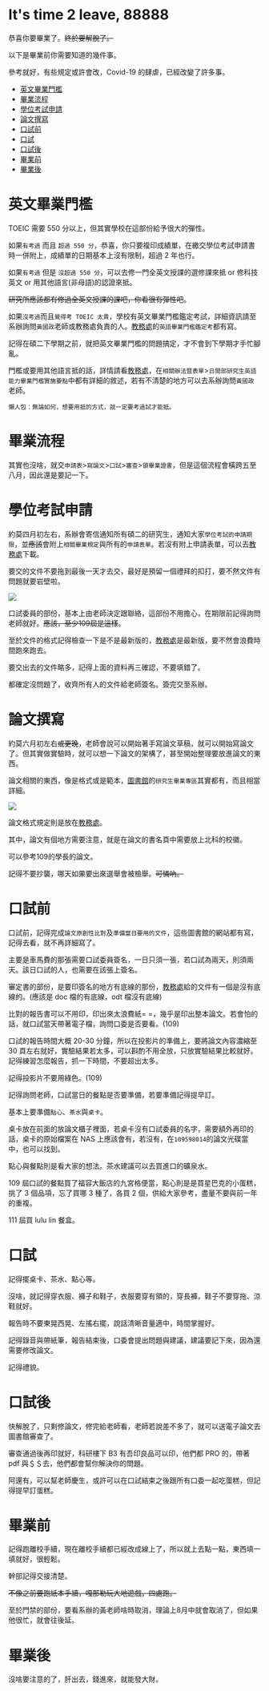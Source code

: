# It's time 2 leave, 88888

恭喜你要畢業了。~~終於要解脫了。~~

以下是畢業前你需要知道的幾件事。

參考就好，有些規定或許會改，Covid-19 的肆虐，已經改變了許多事。

+ [英文畢業門檻](#英文畢業門檻)
+ [畢業流程](#畢業流程)
+ [學位考試申請](#學位考試申請)
+ [論文撰寫](#論文撰寫)
+ [口試前](#口試前)
+ [口試](#口試)
+ [口試後](#口試後)
+ [畢業前](#畢業前)
+ [畢業後](#畢業後)

# 英文畢業門檻

TOEIC 需要 550 分以上，但其實學校在這部份給予很大的彈性。

如果`有考過` 而且 `超過 550 分`，恭喜，你只要複印成績單，在繳交學位考試申請書時一併附上，成績單的日期基本上沒有限制，超過 2 年也行。

如果`有考過` 但是 `沒超過 550 分`，可以去修一門全英文授課的選修課來抵 or 修科技英文 or 用其他語言(非母語)的認證來抵。

~~研究所應該都有修過全英文授課的課吧，你看很有彈性吧~~。

如果`沒考過`而且`覺得考 TOEIC 太貴`，學校有英文畢業門檻鑑定考試，詳細資訊請至系辦詢問`黃國政`老師或教務處負責的人。[教務處](https://oaa.ntut.edu.tw/p/412-1008-12877.php?Lang=zh-tw)的`英語畢業門檻鑑定考`都有寫。

記得在碩二下學期之前，就把英文畢業門檻的問題搞定，才不會到下學期才手忙腳亂。

門檻或要用其他語言抵的話，詳情請看[教務處](https://oaa.ntut.edu.tw/p/412-1008-12615.php)，在`相關辦法暨表單`>`日間部研究生英語能力畢業門檻實施要點`中都有詳細的敘述，若有不清楚的地方可以去系辦詢問`黃國政`老師。

`懶人包：無論如何，想要用抵的方式，就一定要考過試才能抵。`

# 畢業流程

其實也沒啥，就交`申請表`>`寫論文`>`口試`>`審查`>`領畢業證書`，但是這個流程會橫跨五至八月，因此還是要記一下。

# 學位考試申請

約莫四月初左右，系辦會寄信通知所有碩二的研究生，通知大家`學位考試的申請期限`，並~~應該~~會附上`相關畢業規定`與所有的`申請表單`。若沒有附上申請表單，可以去[教務處](https://oaa.ntut.edu.tw/p/412-1008-12839.php?Lang=zh-tw)下載。

要交的文件不要拖到最後一天才去交，最好是預留一個禮拜的扣打，要不然文件有問題就要岩壁啦。

![](/img/guides-4-graduates/PostponeGraduate.jpg)

口試委員的部份，基本上由老師決定跟聯絡，這部份不用擔心，在期限前記得詢問老師就好。~~應該，至少109屆是這樣~~。 

至於文件的格式記得檢查一下是不是最新版的，[教務處](https://oaa.ntut.edu.tw/p/412-1008-12839.php?Lang=zh-tw)是最新版，要不然會浪費時間跑來跑去。

要交出去的文件略多，記得上面的資料再三確認，不要填錯了。

都確定沒問題了，收齊所有人的文件給老師簽名。簽完交至系辦。

# 論文撰寫

約莫六月初左右~~或更晚~~，老師會說可以開始著手寫論文草稿，就可以開始寫論文了。但其實做實驗時，就可以想一下論文的架構了，甚至開始整理要放進論文的東西。

論文相關的東西，像是格式或是範本，[圖書館](https://lib.ntut.edu.tw/mp.asp?mp=100)的`研究生畢業專區`其實都有，而且相當詳細。

![](/img/guides-4-graduates/Thesis-1.png)

論文格式規定則是放在[教務處](https://oaa.ntut.edu.tw/p/412-1008-12780.php?Lang=zh-tw)。

其中，論文有個地方需要注意，就是在論文的書名頁中需要放上北科的校徽。

可以參考109的學長的論文。

記得不要抄襲，哪天如果要出來選舉會被檢舉。~~可憐吶。~~

# 口試前

口試前，記得完成`論文原創性比對`及`準備當日要用的文件`，這些圖書館的網站都有寫，記得去看，就不再詳細寫了。

主要是車馬費的那張需要口試委員簽名，一日只須一張，若口試為兩天，則須兩天。該日口試的人，也需要在該張上簽名。

審定書的部份，是要印簽名的地方有底線的那份，[教務處](https://oaa.ntut.edu.tw/p/412-1008-12839.php?Lang=zh-tw)給的文件有一個是沒有底線的。(應該是 doc 檔的有底線，odt 檔沒有底線)

比對的報告書可以不用印，印出來太浪費紙= =，幾乎是印出整本論文。若會怕的話，就口試當天帶著電子檔，詢問口委是否要看。(109)

口試的報告時間大概 20-30 分鐘，所以在投影片的準備上，要將論文內容濃縮至 30 頁左右就好，實驗結果若太多，可以斟酌不用全放，只放實驗結果比較就好。記得練習怎麼報告，抓一下時間，不要超出太多。

記得投影片不要用綠色。(109)

記得詢問老師，口試當日的餐點是否要準備，若要準備記得提早訂。

基本上要準備`點心`、`茶水`與`桌卡`。

桌卡放在前面的放論文櫃子裡面，若桌卡沒有口試委員的名字，需要額外再印的話，桌卡的原始檔案在 NAS 上應該會有，若沒有，在`109598014`的論文光碟當中，也可以找到。

點心與餐點則是看大家的想法。茶水建議可以去買進口的礦泉水。

109 屆口試的餐點買了福容大飯店的九宮格便當，點心則是是買星巴克的小蛋糕，挑了 3 個品項，忘了買哪 3 種了，各買 2 個，供給大家參考，盡量不要與前一年的重複。

111 屆買 lulu lin 餐盒。

# 口試

記得擺桌卡、茶水、點心等。

沒啥，就記得穿衣服、褲子和鞋子，衣服要穿有領的，穿長褲，鞋子不要穿拖、涼鞋就好。

報告時不要東晃西晃、左搖右擺，說話清晰音量適中，時間掌握好。

記得錄音與帶紙筆，報告結束後，口委會提出問題與建議，建議要記下來，因為還需要修改論文。

記得禮貌。

# 口試後

快解脫了，只剩修論文，修完給老師看，老師若說差不多了，就可以送電子論文去圖書館審查了。

審查通過後再印就好，科研樓下 B3 有吾印良品可以印，他們都 PRO 的，帶著 pdf 與＄＄去，他們都會幫你解決你的問題。

阿還有，可以幫老師慶生，或許可以在口試結束之後跟所有口委一起吃蛋糕，但記得提早訂蛋糕。

# 畢業前

記得跑離校手續，現在離校手續都已經改成線上了，所以就上去點一點，東西填一填就好，很輕鬆。

幹部記得交接清楚。

~~不像之前要跑紙本手續，嘎那勒玩大地遊戲，四處跑。~~

至於門禁的部份，要看系辦的黃老師啥時取消，理論上8月中就會取消了，但如果他很忙，就會往後延。

# 畢業後

沒啥要注意的了，肝出去，錢進來，就能發大財。

